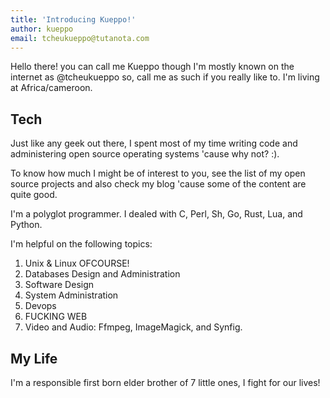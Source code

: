 ```yaml
---
title: 'Introducing Kueppo!'
author: kueppo
email: tcheukueppo@tutanota.com
---
```


Hello there! you can call me Kueppo though I'm mostly known on the internet as @tcheukueppo
so, call me as such if you really like to. I'm living at Africa/cameroon.

## Tech

Just like any geek out there, I spent most of my time writing code and administering open source
operating systems 'cause why not? :).

To know how much I might be of interest to you, see the list of my open source projects
and also check my blog 'cause some of the content are quite good.

I'm a polyglot programmer. I dealed with C, Perl, Sh, Go, Rust, Lua, and Python.

I'm helpful on the following topics:

1. Unix & Linux OFCOURSE!
1. Databases Design and Administration
2. Software Design
3. System Administration
4. Devops
5. FUCKING WEB
6. Video and Audio: Ffmpeg, ImageMagick, and Synfig.

## My Life

I'm a responsible first born elder brother of 7 little ones, I fight for our lives!
